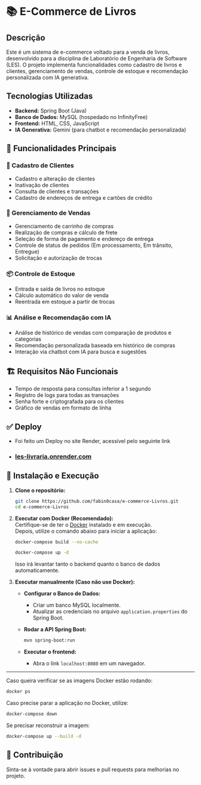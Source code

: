 # 📚 E-Commerce de Livros

## Descrição
Este é um sistema de e-commerce voltado para a venda de livros, desenvolvido para a disciplina de Laboratório de Engenharia de Software (LES). O projeto implementa funcionalidades como cadastro de livros e clientes, gerenciamento de vendas, controle de estoque e recomendação personalizada com IA generativa.

## Tecnologias Utilizadas
- **Backend:** Spring Boot (Java)
- **Banco de Dados:** MySQL (hospedado no InfinityFree)
- **Frontend:** HTML, CSS, JavaScript
- **IA Generativa:** Gemini (para chatbot e recomendação personalizada)

## 📂 Funcionalidades Principais

### 👤 Cadastro de Clientes
- Cadastro e alteração de clientes
- Inativação de clientes
- Consulta de clientes e transações
- Cadastro de endereços de entrega e cartões de crédito

### 🛒 Gerenciamento de Vendas
- Gerenciamento de carrinho de compras
- Realização de compras e cálculo de frete
- Seleção de forma de pagamento e endereço de entrega
- Controle de status de pedidos (Em processamento, Em trânsito, Entregue)
- Solicitação e autorização de trocas

### 📦 Controle de Estoque
- Entrada e saída de livros no estoque
- Cálculo automático do valor de venda
- Reentrada em estoque a partir de trocas

### 📊 Análise e Recomendação com IA
- Análise de histórico de vendas com comparação de produtos e categorias
- Recomendação personalizada baseada em histórico de compras
- Interação via chatbot com IA para busca e sugestões

## 🏗 Requisitos Não Funcionais
- Tempo de resposta para consultas inferior a 1 segundo
- Registro de logs para todas as transações
- Senha forte e criptografada para os clientes
- Gráfico de vendas em formato de linha

## ✅ Deploy
- Foi feito um Deploy no site Render, acessível pelo seguinte link
- ### [les-livraria.onrender.com](https://les-livraria.onrender.com)


## 🔧 Instalação e Execução

1. **Clone o repositório:**  
   ```sh
   git clone https://github.com/fabin0casa/e-commerce-Livros.git
   cd e-commerce-Livros
   ```

2. **Executar com Docker (Recomendado):**  
   Certifique-se de ter o [Docker](https://www.docker.com/) instalado e em execução.  
   Depois, utilize o comando abaixo para iniciar a aplicação:
   ```sh
   docker-compose build --no-cache
   ```
   ```sh
   docker-compose up -d
   ```
   Isso irá levantar tanto o backend quanto o banco de dados automaticamente.  

4. **Executar manualmente (Caso não use Docker):**  

   - **Configurar o Banco de Dados:**  
     - Criar um banco MySQL localmente.  
     - Atualizar as credenciais no arquivo `application.properties` do Spring Boot.  

   - **Rodar a API Spring Boot:**  
     ```sh
     mvn spring-boot:run
     ```

   - **Executar o frontend:**  
     - Abra o link `localhost:8080` em um navegador.  

---

Caso queira verificar se as imagens Docker estão rodando:  
```sh
docker ps
```

Caso precise parar a aplicação no Docker, utilize:  
```sh
docker-compose down
```

Se precisar reconstruir a imagem:  
```sh
docker-compose up --build -d
```

## 📌 Contribuição
Sinta-se à vontade para abrir issues e pull requests para melhorias no projeto.


